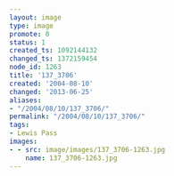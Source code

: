 ```yaml
---
layout: image
type: image
promote: 0
status: 1
created_ts: 1092144132
changed_ts: 1372159454
node_id: 1263
title: '137_3706'
created: '2004-08-10'
changed: '2013-06-25'
aliases:
- "/2004/08/10/137_3706/"
permalink: "/2004/08/10/137_3706/"
tags:
- Lewis Pass
images:
- - src: image/images/137_3706-1263.jpg
    name: 137_3706-1263.jpg
---
```


